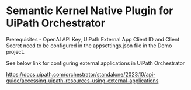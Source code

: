 # Semantic Kernel Native Plugin for UiPath Orchestrator

Prerequisites - OpenAI API Key, UiPath External App Client ID and Client Secret need to be configured in the appsettings.json file in the Demo project. 

See below link for configuring external applications in UiPath Orchestrator

https://docs.uipath.com/orchestrator/standalone/2023.10/api-guide/accessing-uipath-resources-using-external-applications




